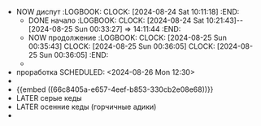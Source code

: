 - NOW диспут
  :LOGBOOK:
  CLOCK: [2024-08-24 Sat 10:11:18]
  :END:
	- DONE начало 
	  :LOGBOOK:
	  CLOCK: [2024-08-24 Sat 10:21:43]--[2024-08-25 Sun 00:33:27] =>  14:11:44
	  :END:
	- NOW продолжение
	  :LOGBOOK:
	  CLOCK: [2024-08-25 Sun 00:35:43]
	  CLOCK: [2024-08-25 Sun 00:36:05]
	  CLOCK: [2024-08-25 Sun 00:36:05]
	  :END:
	-
- проработка
  SCHEDULED: <2024-08-26 Mon 12:30>
-
- {{embed ((66c8405a-e657-4eef-b853-330cb2e08e68))}}
- LATER серые кеды
- LATER осенние кеды (горчичные адики)
-